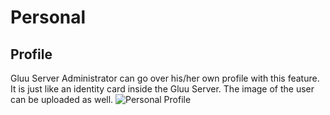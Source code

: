 # Personal

## Profile

Gluu Server Administrator can go over his/her own profile with this feature. It is just like an identity card inside the Gluu Server. The image of the user can be uploaded as well.
![Personal Profile](https://raw.githubusercontent.com/GluuFederation/docs/master/sources/img/oxTrust/admin_personal_profile.png)
